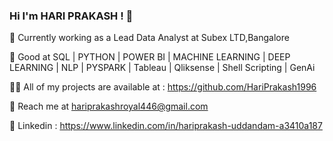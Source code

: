 ### Hi I'm HARI PRAKASH ! 👋

🔭 Currently working as a Lead Data Analyst at Subex LTD,Bangalore

👯 Good at SQL | PYTHON | POWER BI | MACHINE LEARNING | DEEP LEARNING | NLP | PYSPARK | Tableau | Qliksense | Shell Scripting | GenAi

👨‍💻 All of my projects are available at : https://github.com/HariPrakash1996

💬 Reach me at hariprakashroyal446@gmail.com

🧠 Linkedin : https://www.linkedin.com/in/hariprakash-uddandam-a3410a187
